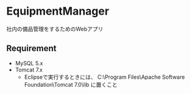 # EquipmentManager

社内の備品管理をするためのWebアプリ

## Requirement

- MySQL 5.x
- Tomcat 7.x
	- Eclipseで実行するときには、
	C:\Program Files\Apache Software Foundation\Tomcat 7.0\lib
	に置くこと
